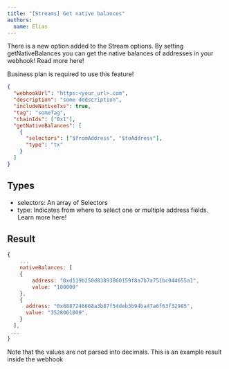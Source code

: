 ```yaml
---
title: "[Streams] Get native balances"
authors:
  name: Elias
---
```


There is a new option added to the Stream options. By setting getNativeBalances you can get the native balances of addresses in your webhook! Read more here!

Business plan is required to use this feature!

```json
{
  "webhookUrl": "https:<your_url>.com",
  "description": "some dedscription",
  "includeNativeTxs": true,
  "tag": "someTag",
  "chainIds": ["0x1"],
  "getNativeBalances": [
    {
      "selectors": ["$fromAddress", "$toAddress"],
      "type": "tx"
    }
  ]
}
```

## Types

- selectors: An array of Selectors
- type: Indicates from where to select one or multiple address fields. Learn more here!

## Result

```js
{
    ...
    nativeBalances: [
    {
        address: "0xd119b250d83893860159f8a7b7a751bc044655a1",
        value: "100000"
    },
    {
      address: "0x6887246668a3b87f54deb3b94ba47a6f63f32985",
      value: "3528061000",
    }
  ],
 ...
}
```

Note that the values are not parsed into decimals. This is an example result inside the webhook
